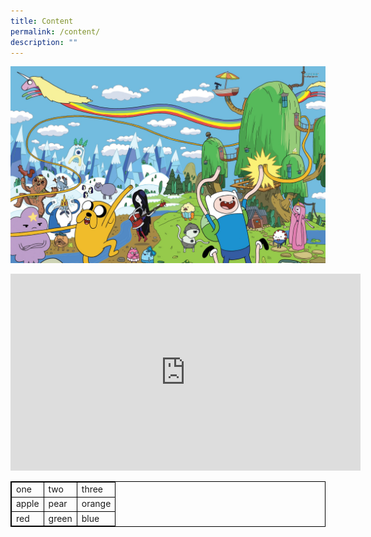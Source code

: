 ```yaml
---
title: Content
permalink: /content/
description: ""
---
```

![](/images/adventure%20time.jpg)

<iframe allowfullscreen="" allow="accelerometer; autoplay; clipboard-write; encrypted-media; gyroscope; picture-in-picture; web-share" frameborder="0" title="YouTube video player" src="https://www.youtube.com/embed/cvDxko2Zm0Q" height="315" width="560"></iframe>





<style>
table, th, td {
  border: 1px solid black;
  border-collapse: collapse;
}

</style>


	
<table>
	<tbody><tr>
		<td>one</td>
		<td>two</td>
		<td>three</td>
	</tr>
	<tr>
		<td>apple</td>
		<td>pear</td>
		<td>orange</td>
	</tr>
	<tr>
		<td>red</td>
		<td>green</td>
		<td>blue</td>
	</tr></tbody></table>